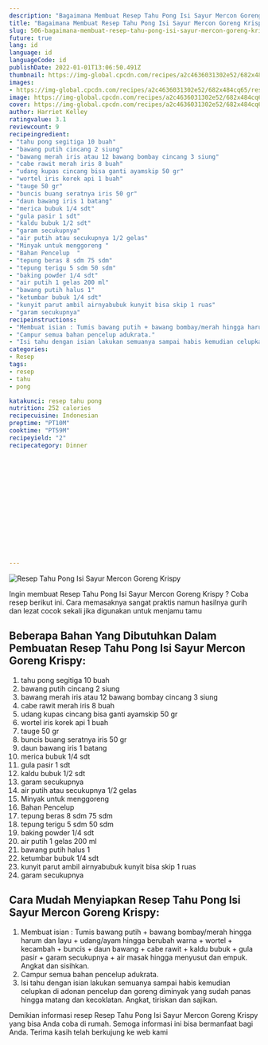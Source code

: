 ```yaml
---
description: "Bagaimana Membuat Resep Tahu Pong Isi Sayur Mercon Goreng Krispy yang Sempurna"
title: "Bagaimana Membuat Resep Tahu Pong Isi Sayur Mercon Goreng Krispy yang Sempurna"
slug: 506-bagaimana-membuat-resep-tahu-pong-isi-sayur-mercon-goreng-krispy-yang-sempurna
future: true
lang: id
language: id
languageCode: id
publishDate: 2022-01-01T13:06:50.491Z 
thumbnail: https://img-global.cpcdn.com/recipes/a2c4636031302e52/682x484cq65/resep-tahu-pong-isi-sayur-mercon-goreng-krispy-foto-resep-utama.png
images:
- https://img-global.cpcdn.com/recipes/a2c4636031302e52/682x484cq65/resep-tahu-pong-isi-sayur-mercon-goreng-krispy-foto-resep-utama.png
image: https://img-global.cpcdn.com/recipes/a2c4636031302e52/682x484cq65/resep-tahu-pong-isi-sayur-mercon-goreng-krispy-foto-resep-utama.png
cover: https://img-global.cpcdn.com/recipes/a2c4636031302e52/682x484cq65/resep-tahu-pong-isi-sayur-mercon-goreng-krispy-foto-resep-utama.png
author: Harriet Kelley
ratingvalue: 3.1
reviewcount: 9
recipeingredient:
- "tahu pong segitiga 10 buah"
- "bawang putih cincang 2 siung"
- "bawang merah iris atau 12 bawang bombay cincang 3 siung"
- "cabe rawit merah iris 8 buah"
- "udang kupas cincang bisa ganti ayamskip 50 gr"
- "wortel iris korek api 1 buah"
- "tauge 50 gr"
- "buncis buang seratnya iris 50 gr"
- "daun bawang iris 1 batang"
- "merica bubuk 1/4 sdt"
- "gula pasir 1 sdt"
- "kaldu bubuk 1/2 sdt"
- "garam secukupnya"
- "air putih atau secukupnya 1/2 gelas"
- "Minyak untuk menggoreng "
- "Bahan Pencelup  "
- "tepung beras 8 sdm 75 sdm"
- "tepung terigu 5 sdm 50 sdm"
- "baking powder 1/4 sdt"
- "air putih 1 gelas 200 ml"
- "bawang putih halus 1"
- "ketumbar bubuk 1/4 sdt"
- "kunyit parut ambil airnyabubuk kunyit bisa skip 1 ruas"
- "garam secukupnya"
recipeinstructions:
- "Membuat isian : Tumis bawang putih + bawang bombay/merah hingga harum dan layu + udang/ayam hingga berubah warna + wortel + kecambah + buncis + daun bawang + cabe rawit + kaldu bubuk + gula pasir + garam secukupnya + air masak hingga menyusut dan empuk. Angkat dan sisihkan."
- "Campur semua bahan pencelup adukrata."
- "Isi tahu dengan isian lakukan semuanya sampai habis kemudian celupkan di adonan pencelup dan goreng diminyak yang sudah panas hingga matang dan kecoklatan. Angkat, tiriskan dan sajikan."
categories:
- Resep
tags:
- resep
- tahu
- pong

katakunci: resep tahu pong 
nutrition: 252 calories
recipecuisine: Indonesian
preptime: "PT10M"
cooktime: "PT59M"
recipeyield: "2"
recipecategory: Dinner


     
    
    
    
    
    
    
    
    
    
    
      
    
---
```



![Resep Tahu Pong Isi Sayur Mercon Goreng Krispy](https://img-global.cpcdn.com/recipes/a2c4636031302e52/682x484cq65/resep-tahu-pong-isi-sayur-mercon-goreng-krispy-foto-resep-utama.png)

Ingin membuat Resep Tahu Pong Isi Sayur Mercon Goreng Krispy ? Coba resep berikut ini. Cara memasaknya sangat praktis namun hasilnya gurih dan lezat cocok sekali jika digunakan untuk menjamu tamu

<!--inarticleads1-->

## Beberapa Bahan Yang Dibutuhkan Dalam Pembuatan Resep Tahu Pong Isi Sayur Mercon Goreng Krispy:

1. tahu pong segitiga 10 buah
1. bawang putih cincang 2 siung
1. bawang merah iris atau 12 bawang bombay cincang 3 siung
1. cabe rawit merah iris 8 buah
1. udang kupas cincang bisa ganti ayamskip 50 gr
1. wortel iris korek api 1 buah
1. tauge 50 gr
1. buncis buang seratnya iris 50 gr
1. daun bawang iris 1 batang
1. merica bubuk 1/4 sdt
1. gula pasir 1 sdt
1. kaldu bubuk 1/2 sdt
1. garam secukupnya
1. air putih atau secukupnya 1/2 gelas
1. Minyak untuk menggoreng 
1. Bahan Pencelup  
1. tepung beras 8 sdm 75 sdm
1. tepung terigu 5 sdm 50 sdm
1. baking powder 1/4 sdt
1. air putih 1 gelas 200 ml
1. bawang putih halus 1
1. ketumbar bubuk 1/4 sdt
1. kunyit parut ambil airnyabubuk kunyit bisa skip 1 ruas
1. garam secukupnya



<!--inarticleads2-->

## Cara Mudah Menyiapkan Resep Tahu Pong Isi Sayur Mercon Goreng Krispy:

1. Membuat isian : Tumis bawang putih + bawang bombay/merah hingga harum dan layu + udang/ayam hingga berubah warna + wortel + kecambah + buncis + daun bawang + cabe rawit + kaldu bubuk + gula pasir + garam secukupnya + air masak hingga menyusut dan empuk. Angkat dan sisihkan.
1. Campur semua bahan pencelup adukrata.
1. Isi tahu dengan isian lakukan semuanya sampai habis kemudian celupkan di adonan pencelup dan goreng diminyak yang sudah panas hingga matang dan kecoklatan. Angkat, tiriskan dan sajikan.




Demikian informasi  resep Resep Tahu Pong Isi Sayur Mercon Goreng Krispy   yang bisa Anda coba di rumah. Semoga informasi ini bisa bermanfaat bagi Anda. Terima kasih telah berkujung ke web kami
